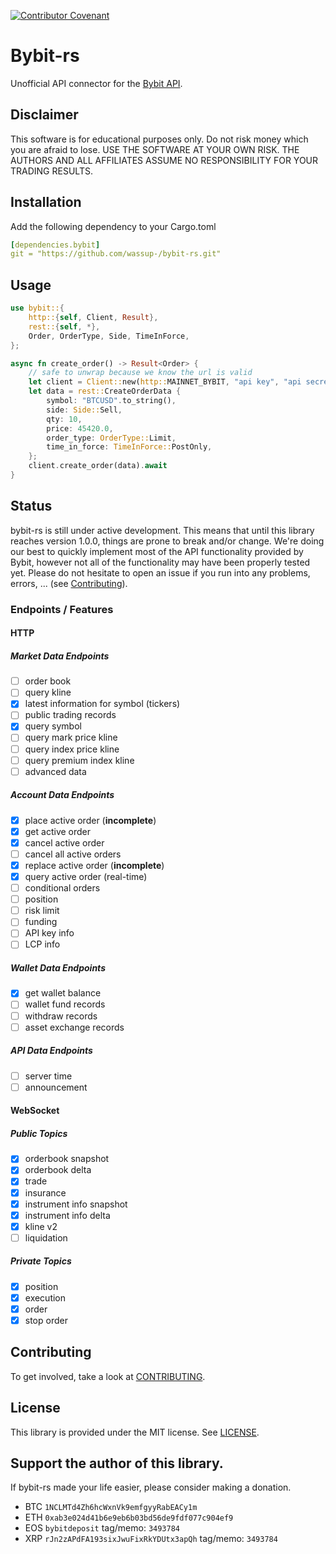 [![Contributor Covenant](https://img.shields.io/badge/Contributor%20Covenant-2.1-4baaaa.svg)](CODE_OF_CONDUCT.md)

# Bybit-rs

Unofficial API connector for the [Bybit API](https://bybit-exchange.github.io/docs/inverse).

## Disclaimer

This software is for educational purposes only. Do not risk money which you are afraid to lose.
USE THE SOFTWARE AT YOUR OWN RISK. THE AUTHORS AND ALL AFFILIATES ASSUME NO RESPONSIBILITY FOR YOUR TRADING RESULTS.

## Installation

Add the following dependency to your Cargo.toml
```yaml
[dependencies.bybit]
git = "https://github.com/wassup-/bybit-rs.git"
```

## Usage

```rs
use bybit::{
    http::{self, Client, Result},
    rest::{self, *},
    Order, OrderType, Side, TimeInForce,
};

async fn create_order() -> Result<Order> {
    // safe to unwrap because we know the url is valid
    let client = Client::new(http::MAINNET_BYBIT, "api key", "api secret").unwrap();
    let data = rest::CreateOrderData {
        symbol: "BTCUSD".to_string(),
        side: Side::Sell,
        qty: 10,
        price: 45420.0,
        order_type: OrderType::Limit,
        time_in_force: TimeInForce::PostOnly,
    };
    client.create_order(data).await
}
```

## Status

bybit-rs is still under active development. This means that until this library reaches version 1.0.0, things are prone to break and/or change.
We're doing our best to quickly implement most of the API functionality provided by Bybit, however not all of the functionality may have been properly tested yet.
Please do not hesitate to open an issue if you run into any problems, errors, ... (see [Contributing](#contributing)).

### Endpoints / Features

#### HTTP

##### Market Data Endpoints
- [ ] order book
- [ ] query kline
- [x] latest information for symbol (tickers)
- [ ] public trading records
- [x] query symbol
- [ ] query mark price kline
- [ ] query index price kline
- [ ] query premium index kline
- [ ] advanced data

##### Account Data Endpoints
- [x] place active order (**incomplete**)
- [x] get active order
- [x] cancel active order
- [ ] cancel all active orders
- [x] replace active order (**incomplete**)
- [x] query active order (real-time)
- [ ] conditional orders
- [ ] position
- [ ] risk limit
- [ ] funding
- [ ] API key info
- [ ] LCP info

##### Wallet Data Endpoints
- [x] get wallet balance
- [ ] wallet fund records
- [ ] withdraw records
- [ ] asset exchange records

##### API Data Endpoints
- [ ] server time
- [ ] announcement

#### WebSocket

##### Public Topics
- [x] orderbook snapshot
- [x] orderbook delta
- [x] trade
- [x] insurance
- [x] instrument info snapshot
- [x] instrument info delta
- [x] kline v2
- [ ] liquidation

##### Private Topics
- [x] position
- [x] execution
- [x] order
- [x] stop order

## Contributing

To get involved, take a look at [CONTRIBUTING](CONTRIBUTING.md).

## License

This library is provided under the MIT license. See [LICENSE](LICENSE).

## Support the author of this library.

If bybit-rs made your life easier, please consider making a donation.

- BTC `1NCLMTd4Zh6hcWxnVk9emfgyyRabEACy1m`
- ETH `0xab3e024d41b6e9eb6b03bd56de9fdf077c904ef9`
- EOS `bybitdeposit` tag/memo: `3493784`
- XRP `rJn2zAPdFA193sixJwuFixRkYDUtx3apQh` tag/memo: `3493784`
